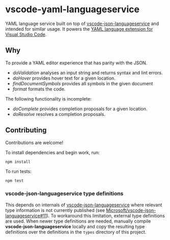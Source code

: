 # vscode-yaml-languageservice
YAML language service built on top of [vscode-json-languageservice](https://github.com/Microsoft/vscode-json-languageservice/) and intended for similar usage.  It powers the [YAML language extension for Visual Studio Code](https://github.com/adamvoss/vscode-yaml).

## Why
To provide a YAML editor experience that has parity with the JSON.

 - *doValidation* analyses an input string and returns syntax and lint errors.
 - *doHover* provides hover text for a given location.
 - *findDocumentSymbols* provides all symbols in the given document
 - *format* formats the code.

The following functionality is incomplete:
 - *doComplete* provides completion proposals for a given location.
 - *doResolve* resolves a completion proposals.

## Contributing
Contributions are welcome!

To install dependencies and begin work, run:

```sh
npm install
```

To run tests:

```
npm test
```

### vscode-json-languageservice type definitions

This depends on internals of [vscode-json-languageservice](https://github.com/Microsoft/vscode-json-languageservice/) where relevant type information is not currently published (see [Microsoft/vscode-json-languageservice#11](https://github.com/Microsoft/vscode-json-languageservice/pull/11)).  To workaround this limitation, external type definitions are used.  When newer type definitions are needed, manually compile **vscode-json-languageservice** locally and copy the resulting type definitions over the definitions in the `types` directory of this project.